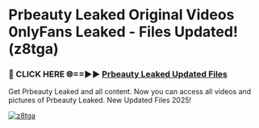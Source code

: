 # Prbeauty Leaked Original Videos 0nlyFans Leaked - Files Updated! (z8tga)

<h3>🔴 CLICK HERE 🌐==►► <a href="https://tinyurl.com/2jnfzry5" rel="nofollow">Prbeauty Leaked Updated Files</a></h3>

Get Prbeauty Leaked and all content. Now you can access all videos and pictures of Prbeauty Leaked. New Updated Files 2025!

[![z8tga](https://i.imgur.com/GyGTBgg.gif)](https://tinyurl.com/2jnfzry5)
